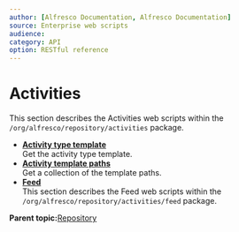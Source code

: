 ```yaml
---
author: [Alfresco Documentation, Alfresco Documentation]
source: Enterprise web scripts
audience: 
category: API
option: RESTful reference
---
```


# Activities

This section describes the Activities web scripts within the `/org/alfresco/repository/activities` package.

-   **[Activity type template](../references/RESTful-ActivitiesTemplateGet.md)**  
 Get the activity type template.
-   **[Activity template paths](../references/RESTful-ActivitiesTemplatesGet.md)**  
 Get a collection of the template paths.
-   **[Feed](../references/RESTful-Feed.md)**  
 This section describes the Feed web scripts within the `/org/alfresco/repository/activities/feed` package.

**Parent topic:**[Repository](../references/RESTful-Repository.md)

